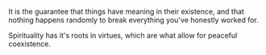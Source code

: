 It is the guarantee that things have meaning in their existence, and that nothing happens randomly to break everything you've honestly worked for.

Spirituality has it's roots in virtues, which are what allow for peaceful coexistence.